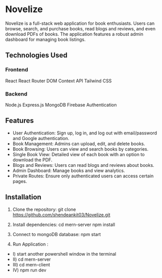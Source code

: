 # Novelize
Novelize is a full-stack web application for book enthusiasts. Users can browse, search, and purchase books, read blogs and reviews, and even download PDFs of books. The application features a robust admin dashboard for managing book listings.

## Technologies Used
### Frontend
React
React Router DOM
Context API
Tailwind CSS

### Backend
Node.js
Express.js
MongoDB
Firebase Authentication

## Features
- User Authentication: Sign up, log in, and log out with email/password and Google authentication.
- Book Management: Admins can upload, edit, and delete books.
- Book Browsing: Users can view and search books by categories.
- Single Book View: Detailed view of each book with an option to download the PDF.
- Blogs and Reviews: Users can read blogs and reviews about books.
- Admin Dashboard: Manage books and view analytics.
- Private Routes: Ensure only authenticated users can access certain pages.

## Installation
1) Clone the repository:
  git clone https://github.com/shendeankit03/Novelize.git

2) Install dependencies:
   cd mern-server
   npm install
   
3) Connect to mongoDB database:
   npm start

4) Run Application :
- I) start another powershell window in the terminal
- II) cd mern-server
- III) cd mern-client
- IV) npm run dev
